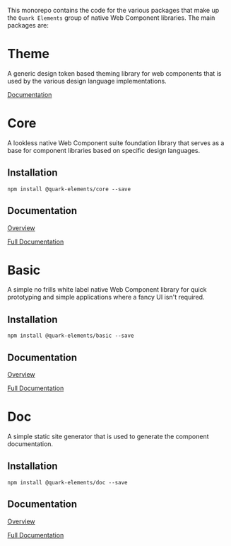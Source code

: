 This monorepo contains the code for the various packages that make up the `Quark Elements` group of native Web Component libraries. The main packages are:

# Theme
A generic design token based theming library for web components that is used by the various design language implementations.

[Documentation](./packages/theme/README.md)

# Core
A lookless native Web Component suite foundation library that serves as a base for component libraries based on specific design languages.

## Installation
```
npm install @quark-elements/core --save
```

## Documentation
[Overview](./packages/core/README.md)

[Full Documentation]()

# Basic
A simple no frills white label native Web Component library for quick prototyping and simple applications where a fancy UI isn't required.

## Installation
```
npm install @quark-elements/basic --save
```

## Documentation
[Overview](./packages/basic/README.md)

[Full Documentation]()

# Doc
A simple static site generator that is used to generate the component documentation.

## Installation
```
npm install @quark-elements/doc --save
```

## Documentation
[Overview](./packages/doc/README.md)

[Full Documentation]()

